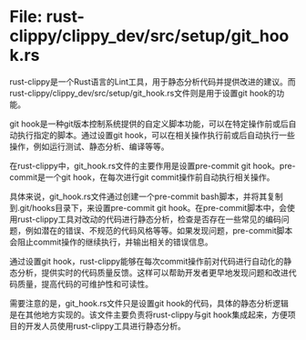 # File: rust-clippy/clippy_dev/src/setup/git_hook.rs

rust-clippy是一个Rust语言的Lint工具，用于静态分析代码并提供改进的建议。而rust-clippy/clippy_dev/src/setup/git_hook.rs文件则是用于设置git hook的功能。

git hook是一种git版本控制系统提供的自定义脚本功能，可以在特定操作前或后自动执行指定的脚本。通过设置git hook，可以在相关操作执行前或后自动执行一些操作，例如运行测试、静态分析、编译等等。

在rust-clippy中，git_hook.rs文件的主要作用是设置pre-commit git hook。pre-commit是一个git hook，在每次进行git commit操作前自动执行相关操作。

具体来说，git_hook.rs文件通过创建一个pre-commit bash脚本，并将其复制到.git/hooks目录下，来设置pre-commit git hook。在pre-commit脚本中，会使用rust-clippy工具对改动的代码进行静态分析，检查是否存在一些常见的编码问题，例如潜在的错误、不规范的代码风格等等。如果发现问题，pre-commit脚本会阻止commit操作的继续执行，并输出相关的错误信息。

通过设置git hook，rust-clippy能够在每次commit操作前对代码进行自动化的静态分析，提供实时的代码质量反馈。这样可以帮助开发者更早地发现问题和改进代码质量，提高代码的可维护性和可读性。

需要注意的是，git_hook.rs文件只是设置git hook的代码，具体的静态分析逻辑是在其他地方实现的。该文件主要负责将rust-clippy与git hook集成起来，方便项目的开发人员使用rust-clippy工具进行静态分析。

